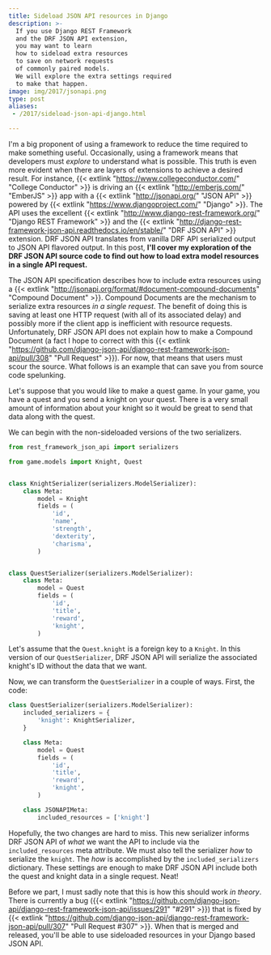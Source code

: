 ```yaml
---
title: Sideload JSON API resources in Django
description: >-
  If you use Django REST Framework
  and the DRF JSON API extension,
  you may want to learn
  how to sideload extra resources
  to save on network requests
  of commonly paired models.
  We will explore the extra settings required
  to make that happen.
image: img/2017/jsonapi.png
type: post
aliases:
 - /2017/sideload-json-api-django.html

---
```


I'm a big proponent
of using a framework
to reduce the time required
to make something useful.
Occasionally,
using a framework means that developers must *explore*
to understand what is possible.
This truth is even more evident
when there are layers of extensions
to achieve a desired result.
For instance,
{{< extlink "https://www.collegeconductor.com/" "College Conductor" >}} is driving an
{{< extlink "http://emberjs.com/" "EmberJS" >}} app
with a {{< extlink "http://jsonapi.org/" "JSON API" >}}
powered by {{< extlink "https://www.djangoproject.com/" "Django" >}}.
The API uses the excellent
{{< extlink "http://www.django-rest-framework.org/" "Django REST Framework" >}}
and the {{< extlink "http://django-rest-framework-json-api.readthedocs.io/en/stable/" "DRF JSON API" >}}
extension.
DRF JSON API translates from vanilla DRF API serialized output
to JSON API flavored output.
In this post,
**I'll cover my exploration
of the DRF JSON API source code
to find out how to load extra model resources
in a single API request.**

The JSON API specification describes
how to include extra resources
using a
{{< extlink "http://jsonapi.org/format/#document-compound-documents" "Compound Document" >}}.
Compound Documents are the mechanism
to serialize extra resources
*in a single request*.
The benefit of doing this
is saving at least one HTTP request
(with all of its associated delay)
and possibly more
if the client app is inefficient
with resource requests.
Unfortunately,
DRF JSON API does not explain
how to make a Compound Document
(a fact I hope to correct with this
{{< extlink "https://github.com/django-json-api/django-rest-framework-json-api/pull/308" "Pull Request" >}}).
For now,
that means that users must scour the source.
What follows is an example
that can save you from source code spelunking.

Let's suppose that you would like to make a quest game.
In your game,
you have a quest
and you send a knight
on your quest.
There is a very small amount
of information
about your knight
so it would be great
to send that data
along with the quest.

We can begin
with the non-sideloaded versions
of the two serializers.

```python
from rest_framework_json_api import serializers

from game.models import Knight, Quest


class KnightSerializer(serializers.ModelSerializer):
    class Meta:
        model = Knight
        fields = (
            'id',
            'name',
            'strength',
            'dexterity',
            'charisma',
        )


class QuestSerializer(serializers.ModelSerializer):
    class Meta:
        model = Quest
        fields = (
            'id',
            'title',
            'reward',
            'knight',
        )
```

Let's assume that the `Quest.knight` is a foreign key
to a `Knight`.
In this version
of our `QuestSerializer`,
DRF JSON API will serialize the associated knight's ID
without the data
that we want.

Now,
we can transform the `QuestSerializer`
in a couple of ways.
First, the code:

```python
class QuestSerializer(serializers.ModelSerializer):
    included_serializers = {
        'knight': KnightSerializer,
    }

    class Meta:
        model = Quest
        fields = (
            'id',
            'title',
            'reward',
            'knight',
        )

    class JSONAPIMeta:
        included_resources = ['knight']
```

Hopefully,
the two changes are hard to miss.
This new serializer informs DRF JSON API
of *what* we want the API to include
via the `included_resources` meta attribute.
We must also tell the serializer *how* to serialize the `knight`.
The *how* is accomplished by the `included_serializers` dictionary.
These settings are enough to make DRF JSON API
include both the quest and knight data
in a single request. Neat!

Before we part,
I must sadly note that this is how this should work
*in theory*.
There is currently a bug ({{< extlink "https://github.com/django-json-api/django-rest-framework-json-api/issues/291" "#291" >}})
that is fixed by {{< extlink "https://github.com/django-json-api/django-rest-framework-json-api/pull/307" "Pull Request #307" >}}.
When that is merged and released,
you'll be able to use sideloaded resources
in your Django based JSON API.

